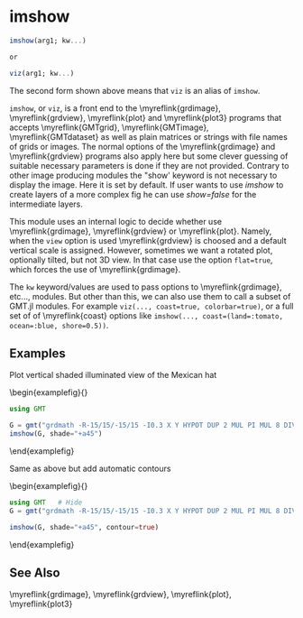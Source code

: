 # imshow

```julia
imshow(arg1; kw...)

or

viz(arg1; kw...)
```

The second form shown above means that `viz` is an alias of `imshow`.

`imshow`, or `viz`, is a front end to the \myreflink{grdimage}, \myreflink{grdview}, \myreflink{plot} and \myreflink{plot3}
programs that accepts \myreflink{GMTgrid}, \myreflink{GMTimage}, \myreflink{GMTdataset} as well as plain matrices
or strings with file names of grids or images. The normal options of the \myreflink{grdimage}
and \myreflink{grdview} programs also apply here but some clever guessing of suitable necessary parameters is done
if they are not provided. Contrary to other image producing modules the "show' keyword is not necessary to
display the image. Here it is set by default. If user wants to use *imshow* to create layers of a more complex
fig he can use *show=false* for the intermediate layers.

This module uses an internal logic to decide whether use \myreflink{grdimage}, \myreflink{grdview} or \myreflink{plot}.
Namely, when the `view` option is used \myreflink{grdview} is choosed and a default vertical scale is assigned.
However, sometimes we want a rotated plot, optionally tilted, but not 3D view. In that case use the option `flat=true`,
which forces the use of \myreflink{grdimage}.

The `kw` keyword/values are used to pass options to \myreflink{grdimage}, etc..., modules. But other than this, we can
also use them to call a subset of GMT.jl modules. For example ``viz(..., coast=true, colorbar=true)``, or a full set of
of \myreflink{coast} options like ``imshow(..., coast=(land=:tomato, ocean=:blue, shore=0.5))``.

Examples
--------

Plot vertical shaded illuminated view of the Mexican hat

\begin{examplefig}{}
```julia
using GMT

G = gmt("grdmath -R-15/15/-15/15 -I0.3 X Y HYPOT DUP 2 MUL PI MUL 8 DIV COS EXCH NEG 10 DIV EXP MUL =");
imshow(G, shade="+a45")
```
\end{examplefig}

Same as above but add automatic contours

\begin{examplefig}{}
```julia
using GMT	# Hide
G = gmt("grdmath -R-15/15/-15/15 -I0.3 X Y HYPOT DUP 2 MUL PI MUL 8 DIV COS EXCH NEG 10 DIV EXP MUL =");	# Hide

imshow(G, shade="+a45", contour=true)
```
\end{examplefig}

See Also
--------

\myreflink{grdimage}, \myreflink{grdview}, \myreflink{plot}, \myreflink{plot3}

